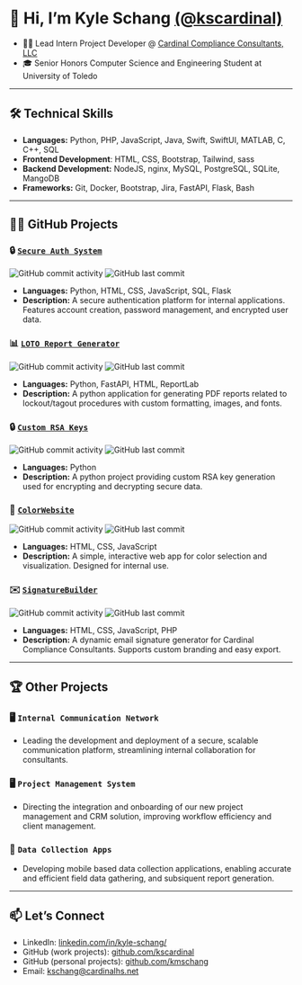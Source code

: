 
# 👋 Hi, I’m Kyle Schang [(@kscardinal)](https://www.github.com/kscardinal)

- 🐦‍🔥 Lead Intern Project Developer @ [Cardinal Compliance Consultants, LLC](https://cardinalhs.net/)
- 🎓 Senior Honors Computer Science and Engineering Student at University of Toledo

---

## 🛠️ Technical Skills

- **Languages:** Python, PHP, JavaScript, Java, Swift, SwiftUI, MATLAB, C, C++, SQL
- **Frontend Development**: HTML, CSS, Bootstrap, Tailwind, sass
- **Backend Development:** NodeJS, nginx, MySQL, PostgreSQL, SQLite, MangoDB
- **Frameworks:** Git, Docker, Bootstrap, Jira, FastAPI, Flask, Bash

---

## 🐦‍🔥 GitHub Projects

### 🔒 [`Secure Auth System`](https://github.com/kscardinal/secure-auth-system)
![GitHub commit activity](https://img.shields.io/github/commit-activity/t/kscardinal/secure-auth-system)
![GitHub last commit](https://img.shields.io/github/last-commit/kscardinal/secure-auth-system)

- **Languages:** Python, HTML, CSS, JavaScript, SQL, Flask
- **Description:** A secure authentication platform for internal applications. Features account creation, password management, and encrypted user data.

### 📊 [`LOTO Report Generator`](https://github.com/kscardinal/loto-report-generator)
![GitHub commit activity](https://img.shields.io/github/commit-activity/t/kscardinal/loto-report-generator)
![GitHub last commit](https://img.shields.io/github/last-commit/kscardinal/loto-report-generator)

- **Languages:** Python, FastAPI, HTML, ReportLab
- **Description:** A python application for generating PDF reports related to lockout/tagout procedures with custom formatting, images, and fonts.

### 🔒 [`Custom RSA Keys`](https://github.com/kscardinal/custom-rsa-keys)
![GitHub commit activity](https://img.shields.io/github/commit-activity/t/kscardinal/custom-rsa-keys)
![GitHub last commit](https://img.shields.io/github/last-commit/kscardinal/custom-rsa-keys)

- **Languages:** Python
- **Description:** A python project providing custom RSA key generation used for encrypting and decrypting secure data.

### 🎨 [`ColorWebsite`](https://github.com/kscardinal/ColorWebsite)
![GitHub commit activity](https://img.shields.io/github/commit-activity/t/kscardinal/colorWebsite)
![GitHub last commit](https://img.shields.io/github/last-commit/kscardinal/colorWebsite)

- **Languages:** HTML, CSS, JavaScript
- **Description:** A simple, interactive web app for color selection and visualization. Designed for internal use. 

### ✉️ [`SignatureBuilder`](https://github.com/kscardinal/SignatureBuilder)
![GitHub commit activity](https://img.shields.io/github/commit-activity/t/kscardinal/SignatureBuilder)
![GitHub last commit](https://img.shields.io/github/last-commit/kscardinal/SignatureBuilder)

- **Languages:** HTML, CSS, JavaScript, PHP
- **Description:** A dynamic email signature generator for Cardinal Compliance Consultants. Supports custom branding and easy export.

---

## 🏆 Other Projects

### 🖥️ `Internal Communication Network`

- Leading the development and deployment of a secure, scalable communication platform, streamlining internal collaboration for consultants.

### 🖥️ `Project Management System`

- Directing the integration and onboarding of our new project management and CRM solution, improving workflow efficiency and client management.

### 📱 `Data Collection Apps`

- Developing mobile based data collection applications, enabling accurate and efficient field data gathering, and subsiquent report generation. 

---

## 📫 Let’s Connect

- LinkedIn: [linkedin.com/in/kyle-schang/](linkedin.com/in/kyle-schang/)
- GitHub (work projects): [github.com/kscardinal](github.com/kscardinal)
- GitHub (personal projects): [github.com/kmschang](https://www.github.com/kmschang)
- Email: [kschang@cardinalhs.net](mailto:kschang@cardinalhs.net)
